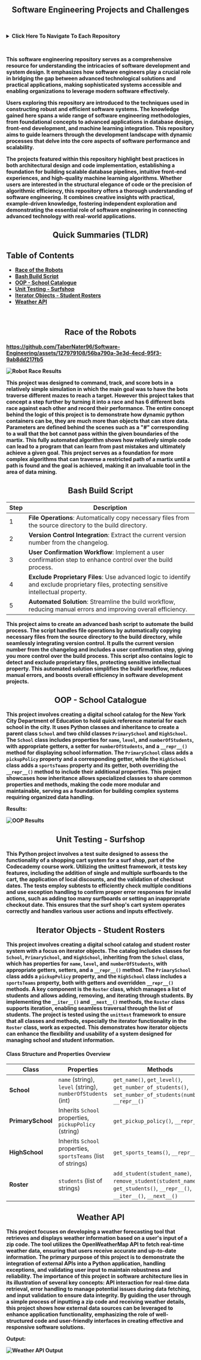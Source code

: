 <div align="center">
  <h2><b>Software Engineering Projects and Challenges<b></h2>
</div>

&nbsp;

<details>
  <summary><b>Click Here To Navigate To Each Repository<b></summary>

  - [Race of the Robots](https://github.com/TaberNater96/Software-Engineering/tree/main/Race%20of%20the%20Robots)
  - [Bash Build Script](https://github.com/TaberNater96/Software-Engineering/tree/main/SWE%20Challenges/Bash%20Build%20Script)
  - [OOP - School Catalogue](https://github.com/TaberNater96/Software-Engineering/tree/main/Advanced%20Operations/OOP%20-%20School%20Catalogue)
  - [Unit Testing - Surfshop](https://github.com/TaberNater96/Software-Engineering/tree/main/Advanced%20Operations/Unit%20Testing%20-%20Surfshop)
  - [Iterator Objects - Student Rosters](https://github.com/TaberNater96/Software-Engineering/tree/main/Advanced%20Operations/Iterator%20Objects%20-%20Student%20Rosters)
  - [Weather API](https://github.com/TaberNater96/Software-Engineering/tree/main/SWE%20Challenges/Weather%20API)
</details>

&nbsp;

This software engineering repository serves as a comprehensive resource for understanding the intricacies of software development and system design. It emphasizes how software engineers play a crucial role in bridging the gap between advanced technological solutions and practical applications, making sophisticated systems accessible and enabling organizations to leverage modern software effectively.

Users exploring this repository are introduced to the techniques used in constructing robust and efficient software systems. The knowledge gained here spans a wide range of software engineering methodologies, from foundational concepts to advanced applications in database design, front-end development, and machine learning integration. This repository aims to guide learners through the development landscape with dynamic processes that delve into the core aspects of software performance and scalability.

The projects featured within this repository highlight best practices in both architectural design and code implementation, establishing a foundation for building scalable database pipelines, intuitive front-end experiences, and high-quality machine learning algorithms. Whether users are interested in the structural elegance of code or the precision of algorithmic efficiency, this repository offers a thorough understanding of software engineering. It combines creative insights with practical, example-driven knowledge, fostering independent exploration and demonstrating the essential role of software engineering in connecting advanced technology with real-world applications.

<div align="center">
  <h2>Quick Summaries (TLDR)</h2>
</div>

## Table of Contents
- [Race of the Robots](#race-of-the-robots)
- [Bash Build Script](#bash-build-script)
- [OOP - School Catalogue](#oop-school-catalogue)
- [Unit Testing - Surfshop](#unit-testing-surfshop)
- [Iterator Objects - Student Rosters](#iterator-objects-student-rosters)
- [Weather API](#weather-api)

&nbsp;

<div id="race-of-the-robots" align="center">
  <h2>Race of the Robots</h2>
</div>

https://github.com/TaberNater96/Software-Engineering/assets/127979108/56ba790a-3e3d-4ecd-95f3-9ab8dd217fb5

![Robot Race Results](https://github.com/TaberNater96/Software-Engineering/assets/127979108/606d7fff-2380-430f-b3aa-8bc86e826496)

This project was designed to command, track, and score bots in a relatively simple simulation in which the main goal was to have the bots traverse different mazes to reach a target. However this project takes that concept a step further by turning it into a race and has 6 different bots race against each other and record their performance. The entire concept behind the logic of this project is to demonstrate how dynamic python containers can be, they are much more than objects that can store data. Parameters are defined behind the scenes such as a "#" corresponding to a wall that the bot cannot pass within the given boundaries of the martix. This fully automated algorithm shows how relatively simple code can lead to a program that can learn from past mistakes and ultimately achieve a given goal. This project serves as a foundation for more complex algorithms that can traverse a restricted path of a martix until a path is found and the goal is achieved, making it an invaluable tool in the area of data mining.

<div id="bash-build-script" align="center">
  <h2>Bash Build Script</h2>
</div>

| Step | Description |
|------|-------------|
| 1    | **File Operations**: Automatically copy necessary files from the source directory to the build directory. |
| 2    | **Version Control Integration**: Extract the current version number from the changelog. |
| 3    | **User Confirmation Workflow**: Implement a user confirmation step to enhance control over the build process. |
| 4    | **Exclude Proprietary Files**: Use advanced logic to identify and exclude proprietary files, protecting sensitive intellectual property. |
| 5    | **Automated Solution**: Streamline the build workflow, reducing manual errors and improving overall efficiency. |

This project aims to create an advanced bash script to automate the build process. The script handles file operations by automatically copying necessary files from the source directory to the build directory, while seamlessly integrating version control. It pulls the current version number from the changelog and includes a user confirmation step, giving you more control over the build process. This script also contains logic to detect and exclude proprietary files, protecting sensitive intellectual property. This automated solution simplifies the build workflow, reduces manual errors, and boosts overall efficiency in software development projects.

<div id="oop-school-catalogue" align="center">
  <h2>OOP - School Catalogue</h2>
</div>

This project involves creating a digital school catalog for the New York City Department of Education to hold quick reference material for each school in the city. It uses Python classes and inheritance to create a parent class `School` and two child classes `PrimarySchool` and `HighSchool`. The `School` class includes properties for `name`, `level`, and `numberOfStudents`, with appropriate getters, a setter for `numberOfStudents`, and a `__repr__()` method for displaying school information. The `PrimarySchool` class adds a `pickupPolicy` property and a corresponding getter, while the `HighSchool` class adds a `sportsTeams` property and its getter, both overriding the `__repr__()` method to include their additional properties. This project showcases how inheritance allows specialized classes to share common properties and methods, making the code more modular and maintainable, serving as a foundation for building complex systems requiring organized data handling.

**Results:**

![OOP Results](https://github.com/TaberNater96/Software-Engineering/assets/127979108/ae042d62-b94e-4112-a64f-b6a9faee2ea4)

<div id="unit-testing-surfshop" align="center">
  <h2>Unit Testing - Surfshop</h2>
</div>

This Python project involves a test suite designed to assess the functionality of a shopping cart system for a surf shop, part of the Codecademy course work. Utilizing the **unittest** framework, it tests key features, including the addition of single and multiple surfboards to the cart, the application of local discounts, and the validation of checkout dates. The tests employ subtests to efficiently check multiple conditions and use exception handling to confirm proper error responses for invalid actions, such as adding too many surfboards or setting an inappropriate checkout date. This ensures that the surf shop's cart system operates correctly and handles various user actions and inputs effectively.

<div id="iterator-objects-student-rosters" align="center">
  <h2>Iterator Objects - Student Rosters</h2>
</div>

This project involves creating a digital school catalog and student roster system with a focus on iterator objects. The catalog includes classes for `School`, `PrimarySchool`, and `HighSchool`, inheriting from the `School` class, which has properties for `name`, `level`, and `numberOfStudents`, with appropriate getters, setters, and a `__repr__()` method. The `PrimarySchool` class adds a `pickupPolicy` property, and the `HighSchool` class includes a `sportsTeams` property, both with getters and overridden `__repr__()` methods. A key component is the `Roster` class, which manages a list of students and allows adding, removing, and iterating through students. By implementing the `__iter__()` and `__next__()` methods, the `Roster` class supports iteration, enabling seamless traversal through the list of students. The project is tested using the `unittest` framework to ensure that all classes and methods, especially the iterator functionality in the `Roster` class, work as expected. This demonstrates how iterator objects can enhance the flexibility and usability of a system designed for managing school and student information.

#### Class Structure and Properties Overview

| **Class**          | **Properties**                                               | **Methods**                                                                                                                                                    |
|--------------------|--------------------------------------------------------------|----------------------------------------------------------------------------------------------------------------------------------------------------------------|
| **School**         | `name` (string), `level` (string), `numberOfStudents` (int)  | `get_name()`, `get_level()`, `get_number_of_students()`, `set_number_of_students(number)`, `__repr__()`                                                        |
| **PrimarySchool**  | Inherits `School` properties, `pickupPolicy` (string)        | `get_pickup_policy()`, `__repr__()`                                                                                                                            |
| **HighSchool**     | Inherits `School` properties, `sportsTeams` (list of strings)| `get_sports_teams()`, `__repr__()`                                                                                                                             |
| **Roster**         | `students` (list of strings)                                 | `add_student(student_name)`, `remove_student(student_name)`, `get_students()`, `__repr__()`, `__iter__()`, `__next__()`                                                                               |

<div id="weather-api" align="center">
  <h2>Weather API</h2>
</div>

This project focuses on developing a weather forecasting tool that retrieves and displays weather information based on a user's input of a zip code. The tool utilizes the OpenWeatherMap API to fetch real-time weather data, ensuring that users receive accurate and up-to-date information. The primary purpose of this project is to demonstrate the integration of external APIs into a Python application, handling exceptions, and validating user input to maintain robustness and reliability. The importance of this project in software architecture lies in its illustration of several key concepts: API interaction for real-time data retrieval, error handling to manage potential issues during data fetching, and input validation to ensure data integrity. By guiding the user through a simple process of inputting a zip code and receiving weather details, this project shows how external data sources can be leveraged to enhance application functionality, emphasizing the role of well-structured code and user-friendly interfaces in creating effective and responsive software solutions.

**Output:**

![Weather API Output](https://github.com/TaberNater96/Software-Engineering/assets/127979108/ea822fb8-96a5-417a-aaa2-06e73bd9fe8e)




